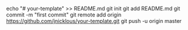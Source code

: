 echo "# your-template" >> README.md
git init
git add README.md
git commit -m "first commit"
git remote add origin https://github.com/jnicklous/your-template.git
git push -u origin master
